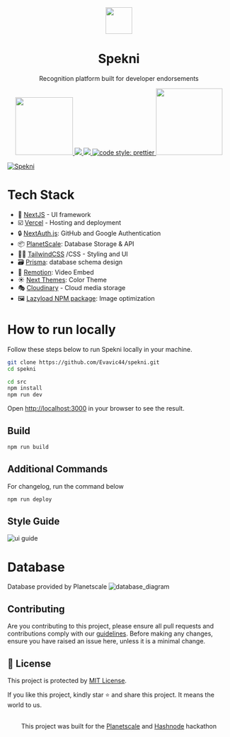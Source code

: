 <div align="center">
<a href="https://spekni.vercel.app"><img src="https://user-images.githubusercontent.com/62628408/180232284-6f172c0b-6b34-4189-819d-4d270424003f.svg" width="60px"></a>
</div>

<div align="center">
<h1>Spekni</h1>
<p>Recognition platform built for developer endorsements</p>
</div>

<p align="center">
<a href="https://vercel.com/evavic44/spekni/4g6cAgSJ2JQcGxpwQew77Ny9jDdC">
  <img src="https://user-images.githubusercontent.com/62628408/178318439-dd015ff3-5ebd-43d8-a84f-6f6d4876a5b0.svg" width="130px">
</a>

<a href="https://prisma.io/">
    <img src="https://img.shields.io/badge/Prisma-3982CE?style=for-the-badge&logo=Prisma&logoColor=white">
</a>

<a href="https://prettier.io/">
    <img src="https://img.shields.io/badge/prettier-1A2C34?style=for-the-badge&logo=prettier&logoColor=F7BA3E">
</a>
    
<a href="https://hashnode.com">
<img alt="code style: prettier" src="https://img.shields.io/badge/Hashnode-2962FF?style=for-the-badge&logo=hashnode&logoColor=white">
</a>

<a href="https://vercel.com/evavic44/spekni/4g6cAgSJ2JQcGxpwQew77Ny9jDdC">
    <img src="https://user-images.githubusercontent.com/62628408/178316423-5dc0c0bb-2ebb-4c7f-9635-164a324d4897.svg" width="150px">
</a>      
</p>

<a href="https://spekni.vercel.app">
<img src="https://user-images.githubusercontent.com/62628408/180232616-d2ab3cba-e5f8-4b2d-bfa0-8b2b12059f23.png" alt="Spekni">
</a>

# Tech Stack

- 🎯 [NextJS](https://nextjs.org) - UI framework
- ☑️ [Vercel](https://vercel.com) - Hosting and deployment
- 🔒 [NextAuth.js](https://nextauth.io): GitHub and Google Authentication
- 📦 [PlanetScale](https://planetscale.io): Database Storage & API
- 💅🏽 [TailwindCSS](https://tailwindcss.com) /CSS - Styling and UI
- 🗃️ [Prisma](https://prism.io): database schema design
- 🎥 [Remotion](https://www.remotion.dev/): Video Embed
- ☀️ [Next Themes](https://github.com/pacocoursey/next-themes): Color Theme
- 🎭 [Cloudinary](https://cloudinary.com) - Cloud media storage
- 🖼️ [Lazyload NPM package](https://lazyload.com): Image optimization

# How to run locally

Follow these steps below to run Spekni locally in your machine.

```bash
git clone https://github.com/Evavic44/spekni.git
cd spekni

cd src
npm install
npm run dev
```

Open [http://localhost:3000](http://localhost:3000) in your browser to see the result.

## Build

```bash
npm run build
```

## Additional Commands

For changelog, run the command below

```bash
npm run deploy
```

## Style Guide

![ui guide](https://user-images.githubusercontent.com/62628408/182064851-e98f5a69-f4d6-4884-acd2-312897446f02.png)

# Database

Database provided by Planetscale
![database_diagram](https://user-images.githubusercontent.com/62628408/182067005-07140cce-bc30-4b84-9ef3-8bd5c28be8a8.png)

## Contributing

Are you contributing to this project, please ensure all pull requests and contributions comply with our <a href="https://github.com/Evavic44/spekni/blob/main/CONTRIBUTING.md">guidelines</a>. Before making any changes, ensure you have raised an issue here, unless it is a minimal change.

## 🔐 License

This project is protected by <a href="https://github.com/Evavic44/spekni/blob/main/LICENSE">MIT License</a>.

If you like this project, kindly star ⭐ and share this project. It means the world to us. <br><br>

<p align="center">This project was built for the <a href="https://planetscale.com">Planetscale</a> and <a href="https://hashnode.com">Hashnode</a> hackathon</a>
